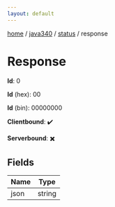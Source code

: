 ```yaml
---
layout: default
---
```


[home](/)  /  [java340](/protocol/java340)  /  [status](/protocol/java340/status)  /  response

# Response

**Id**: 0

**Id** (hex): 00

**Id** (bin): 00000000

**Clientbound**: ✔️

**Serverbound**: ✖️

## Fields

Name | Type
---|---
json | string
